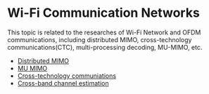 # Wi-Fi Communication Networks

This topic is related to the researches of Wi-Fi Network and OFDM communications, including distributed MIMO, cross-technology communications(CTC), multi-processing decoding, MU-MIMO, etc.

- [Distributed MIMO](./distributed_mimo.md)
- [MU MIMO](./mu_mimo.md)
- [Cross-technology communiations](./CTC.md)
- [Cross-band channel estimation](./channel_estimation.md)


